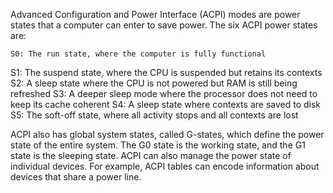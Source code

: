 Advanced Configuration and Power Interface (ACPI) modes are power states that a computer can enter to save power. The six ACPI power states are: 

    S0: The run state, where the computer is fully functional 

S1: The suspend state, where the CPU is suspended but retains its contexts 
S2: A sleep state where the CPU is not powered but RAM is still being refreshed 
S3: A deeper sleep mode where the processor does not need to keep its cache coherent 
S4: A sleep state where contexts are saved to disk 
S5: The soft-off state, where all activity stops and all contexts are lost 

ACPI also has global system states, called G-states, which define the power state of the entire system. The G0 state is the working state, and the G1 state is the sleeping state. 
ACPI can also manage the power state of individual devices. For example, ACPI tables can encode information about devices that share a power line. 
